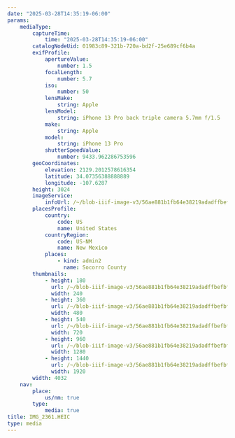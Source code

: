 ```yaml
---
date: "2025-03-28T14:35:19-06:00"
params:
    mediaType:
        captureTime:
            time: "2025-03-28T14:35:19-06:00"
        catalogNodeUid: 01983c89-321b-720a-bd2f-25e689cf6b4a
        exifProfile:
            apertureValue:
                number: 1.5
            focalLength:
                number: 5.7
            iso:
                number: 50
            lensMake:
                string: Apple
            lensModel:
                string: iPhone 13 Pro back triple camera 5.7mm f/1.5
            make:
                string: Apple
            model:
                string: iPhone 13 Pro
            shutterSpeedValue:
                number: 9433.962286753596
        geoCoordinates:
            elevation: 2129.2012578616354
            latitude: 34.07356388888889
            longitude: -107.6287
        height: 3024
        imageService:
            infoUrl: /~/blob-iiif-image-v3/56ae881b1fb64e38219adadffbefbf635766f70b49e54670d8b79e822b40b8f4/info.json
        placesProfile:
            country:
                code: US
                name: United States
            countryRegion:
                code: US-NM
                name: New Mexico
            places:
                - kind: admin2
                  name: Socorro County
        thumbnails:
            - height: 180
              url: /~/blob-iiif-image-v3/56ae881b1fb64e38219adadffbefbf635766f70b49e54670d8b79e822b40b8f4/full/240%2C180/0/default.jpg
              width: 240
            - height: 360
              url: /~/blob-iiif-image-v3/56ae881b1fb64e38219adadffbefbf635766f70b49e54670d8b79e822b40b8f4/full/480%2C360/0/default.jpg
              width: 480
            - height: 540
              url: /~/blob-iiif-image-v3/56ae881b1fb64e38219adadffbefbf635766f70b49e54670d8b79e822b40b8f4/full/720%2C540/0/default.jpg
              width: 720
            - height: 960
              url: /~/blob-iiif-image-v3/56ae881b1fb64e38219adadffbefbf635766f70b49e54670d8b79e822b40b8f4/full/1280%2C960/0/default.jpg
              width: 1280
            - height: 1440
              url: /~/blob-iiif-image-v3/56ae881b1fb64e38219adadffbefbf635766f70b49e54670d8b79e822b40b8f4/full/1920%2C1440/0/default.jpg
              width: 1920
        width: 4032
    nav:
        place:
            us/nm: true
        type:
            media: true
title: IMG_2361.HEIC
type: media
---
```


